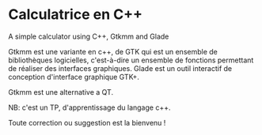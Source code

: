 # Calculatrice en C++
A simple calculator using C++, Gtkmm and Glade

Gtkmm est une variante en c++, de GTK qui est un ensemble de bibliothèques logicielles, c'est-à-dire un ensemble de fonctions permettant de réaliser des interfaces graphiques.
Glade est un outil interactif de conception d'interface graphique GTK+.

Gtkmm est une alternative a QT.

NB: c'est un TP, d'apprentissage du langage c++.

Toute correction ou suggestion est la bienvenu !
